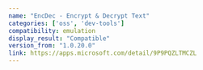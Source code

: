 ```yaml
---
name: "EncDec - Encrypt & Decrypt Text"
categories: ['oss', 'dev-tools']
compatibility: emulation
display_result: "Compatible"
version_from: "1.0.20.0"
link: https://apps.microsoft.com/detail/9P9PQZLTMCZL
---
```

